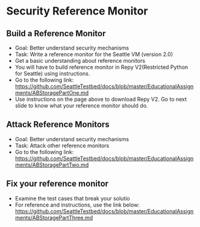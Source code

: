 # Security Reference Monitor

## Build a Reference Monitor
* Goal: Better understand security mechanisms
* Task: Write a reference monitor for the Seattle VM (version 2.0)
* Get a basic understanding about reference monitors
* You will have to build reference monitor in Repy V2(Restricted Python for Seattle) using instructions.
* Go to the following link:
https://github.com/SeattleTestbed/docs/blob/master/EducationalAssignments/ABStoragePartOne.md
* Use instructions on the page above to download Repy V2. Go to next slide to know what your reference monitor should do.

## Attack Reference Monitors
* Goal: Better understand security mechanisms
* Task: Attack other reference monitors
* Go to the following link:
https://github.com/SeattleTestbed/docs/blob/master/EducationalAssignments/ABStoragePartTwo.md

## Fix your reference monitor
* Examine the test cases that break your solutio
* For reference and instructions, use the link below:
https://github.com/SeattleTestbed/docs/blob/master/EducationalAssignments/ABStoragePartThree.md
